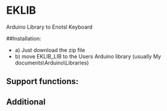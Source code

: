 # EKLIB
Arduino Library to Enotsl Keyboard

##Installation:
* a) Just download the zip file
* b) move EKLIB_LIB to the Users Arduino library (usually My documents\Arduino\Libraries)

## Support functions:

 
## Additional



